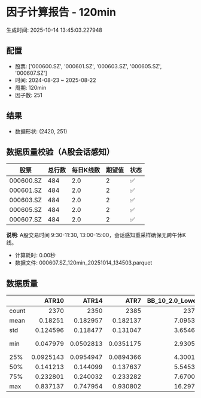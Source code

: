 # 因子计算报告 - 120min

生成时间: 2025-10-14 13:45:03.227948

## 配置

- 股票: ['000600.SZ', '000601.SZ', '000603.SZ', '000605.SZ', '000607.SZ']
- 时间: 2024-08-23 ~ 2025-08-22
- 周期: 120min
- 因子数: 251

## 结果

- 数据形状: (2420, 251)

## 数据质量校验（A股会话感知）

| 股票 | 总行数 | 每日K线数 | 期望值 | 状态 |
|------|--------|----------|--------|------|
| 000600.SZ | 484 | 2.0 | 2 | ✅ |
| 000601.SZ | 484 | 2.0 | 2 | ✅ |
| 000603.SZ | 484 | 2.0 | 2 | ✅ |
| 000605.SZ | 484 | 2.0 | 2 | ✅ |
| 000607.SZ | 484 | 2.0 | 2 | ✅ |

**说明**: A股交易时间 9:30-11:30, 13:00-15:00，会话感知重采样确保无跨午休K线。
- 计算耗时: 0.00秒
- 数据文件: 000607.SZ_120min_20251014_134503.parquet

## 数据质量

|       |        ATR10 |        ATR14 |         ATR7 |   BB_10_2.0_Lower |   BB_10_2.0_Middle |   BB_10_2.0_Upper |   BB_10_2.0_Width |   BB_15_2.0_Lower |   BB_15_2.0_Middle |   BB_15_2.0_Upper |   BB_15_2.0_Width |   BB_20_2.0_Lower |   BB_20_2.0_Middle |   BB_20_2.0_Upper |   BB_20_2.0_Width |    BOLB_20 |      CCI10 |     CCI14 |     CCI20 |      EMA12 |      EMA15 |      EMA20 |       EMA3 |       EMA5 |       EMA8 |    FIXLB10 |     FIXLB3 |     FIXLB5 |     FIXLB8 |     FMAX10 |     FMAX15 |     FMAX20 |      FMAX5 |    FMEAN10 |    FMEAN15 |    FMEAN20 |     FMEAN5 |     FMIN10 |     FMIN15 |     FMIN20 |      FMIN5 |     FSTD10 |     FSTD15 |     FSTD20 |      FSTD5 |    LEXLB10 |     LEXLB3 |     LEXLB5 |     LEXLB8 |       MA10 |       MA15 |       MA20 |        MA3 |        MA5 |        MA8 |         MACD |   MACD_12_26_9 |   MACD_6_13_4 |   MACD_8_17_5 |      MACD_HIST |   MACD_SIGNAL |   MEANLB10 |    MEANLB3 |    MEANLB5 |    MEANLB8 |       MSTD10 |       MSTD15 |        MSTD5 |     Momentum1 |    Momentum10 |    Momentum12 |    Momentum15 |    Momentum20 |     Momentum3 |     Momentum5 |     Momentum8 |               OBV |   OBV_SMA10 |   OBV_SMA15 |   OBV_SMA20 |   OBV_SMA5 |   Position10 |   Position12 |   Position15 |   Position20 |   Position25 |   Position30 |   Position5 |   Position8 |       RAND |     RANDNX |      RANDX |      RPROB |    RPROBCX |    RPROBNX |     RPROBX |       RSI |     RSI10 |     RSI14 |       RSI7 |       STCX |          STOCH |   STOCH_10_14 |   STOCH_14_20 |     STOCH_7_10 |        STX |   TA_ADXR_14 |   TA_ADX_14 |   TA_APO_fastperiod12_matype0_slowperiod26 |   TA_AROONOSC_14 |   TA_AROON_14_down |   TA_AROON_14_up |   TA_CCI_14 |   TA_CDL2CROWS |   TA_CDL3BLACKCROWS |   TA_CDL3INSIDE |   TA_CDL3LINESTRIKE |   TA_CDL3OUTSIDE |   TA_CDL3STARSINSOUTH |   TA_CDL3WHITESOLDIERS |   TA_CDLABANDONEDBABY |   TA_CDLADVANCEBLOCK |   TA_CDLBELTHOLD |   TA_CDLBREAKAWAY |   TA_CDLCLOSINGMARUBOZU |   TA_CDLCONCEALBABYSWALL |   TA_CDLCOUNTERATTACK |   TA_CDLDARKCLOUDCOVER |   TA_CDLDOJI |   TA_CDLDOJISTAR |   TA_CDLDRAGONFLYDOJI |   TA_CDLENGULFING |   TA_CDLEVENINGDOJISTAR |   TA_CDLEVENINGSTAR |   TA_CDLGAPSIDESIDEWHITE |   TA_CDLGRAVESTONEDOJI |   TA_CDLHAMMER |   TA_CDLHANGINGMAN |   TA_CDLHARAMI |   TA_CDLHARAMICROSS |   TA_CDLHIGHWAVE |   TA_CDLHIKKAKE |   TA_CDLHOMINGPIGEON |   TA_CDLIDENTICAL3CROWS |   TA_CDLINNECK |   TA_CDLINVERTEDHAMMER |   TA_CDLKICKING |   TA_CDLKICKINGBYLENGTH |   TA_CDLLADDERBOTTOM |   TA_CDLLONGLEGGEDDOJI |   TA_CDLLONGLINE |   TA_CDLMARUBOZU |   TA_CDLMATCHINGLOW |   TA_CDLMATHOLD |   TA_CDLMORNINGDOJISTAR |   TA_CDLMORNINGSTAR |   TA_CDLONNECK |   TA_CDLPIERCING |   TA_CDLRICKSHAWMAN |   TA_CDLRISEFALL3METHODS |   TA_CDLSEPARATINGLINES |   TA_CDLSHOOTINGSTAR |   TA_CDLSHORTLINE |   TA_CDLSPINNINGTOP |   TA_CDLSTALLEDPATTERN |   TA_CDLSTICKSANDWICH |   TA_CDLTAKURI |   TA_CDLTASUKIGAP |   TA_CDLTHRUSTING |   TA_CDLTRISTAR |   TA_CDLUNIQUE3RIVER |   TA_CDLUPSIDEGAP2CROWS |   TA_CDLXSIDEGAP3METHODS |   TA_DEMA_10 |   TA_DEMA_20 |   TA_DEMA_5 |   TA_DX_14 |   TA_EMA_10 |   TA_EMA_20 |   TA_EMA_30 |   TA_EMA_5 |   TA_EMA_60 |   TA_KAMA_10 |   TA_KAMA_20 |   TA_MFI_14 |   TA_MIDPRICE_10 |   TA_MIDPRICE_20 |   TA_MIDPRICE_5 |   TA_MOM_10 |   TA_ROCP_10 |   TA_ROCR100_10 |   TA_ROCR_10 |   TA_ROC_10 |   TA_RSI_14 |     TA_SAR |   TA_SMA_10 |   TA_SMA_20 |   TA_SMA_30 |   TA_SMA_5 |   TA_SMA_60 |   TA_STOCHF_D |   TA_STOCHF_K |   TA_STOCHRSI_fastd_period3_fastk_period5_timeperiod14_D |   TA_STOCHRSI_fastd_period3_fastk_period5_timeperiod14_K |   TA_STOCH_D |   TA_STOCH_K |   TA_T3_10 |   TA_T3_20 |    TA_T3_5 |   TA_TEMA_10 |   TA_TEMA_20 |   TA_TEMA_5 |   TA_TRIMA_10 |   TA_TRIMA_20 |   TA_TRIMA_5 |   TA_TRIX_14 |   TA_ULTOSC_timeperiod17_timeperiod214_timeperiod328 |   TA_WILLR_14 |   TA_WMA_10 |   TA_WMA_20 |   TA_WMA_5 |   TRENDLB10 |     TRENDLB3 |     TRENDLB5 |    TRENDLB8 |     Trend10 |     Trend12 |     Trend15 |     Trend20 |     Trend25 |       Trend5 |      Trend8 |     VWAP10 |     VWAP15 |     VWAP20 |     VWAP25 |     VWAP30 |   Volume_Momentum10 |   Volume_Momentum15 |   Volume_Momentum20 |   Volume_Momentum25 |   Volume_Momentum30 |   Volume_Ratio10 |   Volume_Ratio15 |   Volume_Ratio20 |   Volume_Ratio25 |   Volume_Ratio30 |   WILLR14 |   WILLR18 |   WILLR21 |    WILLR9 |
|:------|-------------:|-------------:|-------------:|------------------:|-------------------:|------------------:|------------------:|------------------:|-------------------:|------------------:|------------------:|------------------:|-------------------:|------------------:|------------------:|-----------:|-----------:|----------:|----------:|-----------:|-----------:|-----------:|-----------:|-----------:|-----------:|-----------:|-----------:|-----------:|-----------:|-----------:|-----------:|-----------:|-----------:|-----------:|-----------:|-----------:|-----------:|-----------:|-----------:|-----------:|-----------:|-----------:|-----------:|-----------:|-----------:|-----------:|-----------:|-----------:|-----------:|-----------:|-----------:|-----------:|-----------:|-----------:|-----------:|-------------:|---------------:|--------------:|--------------:|---------------:|--------------:|-----------:|-----------:|-----------:|-----------:|-------------:|-------------:|-------------:|--------------:|--------------:|--------------:|--------------:|--------------:|--------------:|--------------:|--------------:|------------------:|------------:|------------:|------------:|-----------:|-------------:|-------------:|-------------:|-------------:|-------------:|-------------:|------------:|------------:|-----------:|-----------:|-----------:|-----------:|-----------:|-----------:|-----------:|----------:|----------:|----------:|-----------:|-----------:|---------------:|--------------:|--------------:|---------------:|-----------:|-------------:|------------:|-------------------------------------------:|-----------------:|-------------------:|-----------------:|------------:|---------------:|--------------------:|----------------:|--------------------:|-----------------:|----------------------:|-----------------------:|----------------------:|---------------------:|-----------------:|------------------:|------------------------:|-------------------------:|----------------------:|-----------------------:|-------------:|-----------------:|----------------------:|------------------:|------------------------:|--------------------:|-------------------------:|-----------------------:|---------------:|-------------------:|---------------:|--------------------:|-----------------:|----------------:|---------------------:|------------------------:|---------------:|-----------------------:|----------------:|------------------------:|---------------------:|-----------------------:|-----------------:|-----------------:|--------------------:|----------------:|------------------------:|--------------------:|---------------:|-----------------:|--------------------:|-------------------------:|------------------------:|---------------------:|------------------:|--------------------:|-----------------------:|----------------------:|---------------:|------------------:|------------------:|----------------:|---------------------:|------------------------:|-------------------------:|-------------:|-------------:|------------:|-----------:|------------:|------------:|------------:|-----------:|------------:|-------------:|-------------:|------------:|-----------------:|-----------------:|----------------:|------------:|-------------:|----------------:|-------------:|------------:|------------:|-----------:|------------:|------------:|------------:|-----------:|------------:|--------------:|--------------:|---------------------------------------------------------:|---------------------------------------------------------:|-------------:|-------------:|-----------:|-----------:|-----------:|-------------:|-------------:|------------:|--------------:|--------------:|-------------:|-------------:|-----------------------------------------------------:|--------------:|------------:|------------:|-----------:|------------:|-------------:|-------------:|------------:|------------:|------------:|------------:|------------:|------------:|-------------:|------------:|-----------:|-----------:|-----------:|-----------:|-----------:|--------------------:|--------------------:|--------------------:|--------------------:|--------------------:|-----------------:|-----------------:|-----------------:|-----------------:|-----------------:|----------:|----------:|----------:|----------:|
| count | 2370         | 2350         | 2385         |        2375       |         2375       |        2375       |        2375       |        2350       |         2350       |        2350       |        2350       |        2325       |         2325       |        2325       |        2325       | 2420       | 2330       | 2290      | 2230      | 2420       | 2420       | 2420       | 2420       | 2420       | 2420       | 2420       | 2420       | 2420       | 2420       | 2375       | 2350       | 2325       | 2400       | 2420       | 2420       | 2420       | 2420       | 2420       | 2420       | 2420       | 2420       | 2420       | 2420       | 2420       | 2420       | 2420       | 2420       | 2420       | 2420       | 2375       | 2350       | 2325       | 2410       | 2400       | 2385       | 2255         |   2255         |  2345         |  2320         | 2255           |  2255         | 2420       | 2420       | 2420       | 2420       | 2375         | 2350         | 2400         | 2370          | 2370          | 2370          | 2370          | 2370          | 2370          | 2370          | 2370          |    2420           |  2375       |  2350       |  2325       | 2400       |  2375        |  2365        |  2350        |  2325        |  2300        |  2275        | 2400        | 2385        | 2420       | 2420       | 2420       | 2420       | 2420       | 2420       | 2420       | 2350      | 2370      | 2350      | 2385       | 2420       | 2335           |    2245       |    2165       | 2300           | 2420       |   2285       |  2285       |                                 2365       |       2420       |         2420       |       2420       |   2290      |           2420 |                2420 |     2420        |          2420       |      2420        |        2405           |                   2420 |                  2420 |          2420        |      2420        |      2420         |             2420        |                     2420 |          2420         |            2420        |    2420      |      2420        |            2420       |       2420        |             2420        |         2420        |              2420        |             2420       |     2420       |          2420      |     2420       |         2420        |       2420       |    2420         |          2420        |                    2420 |    2420        |             2420       |            2420 |                    2420 |         2420         |              2420      |      2420        |     2420         |          2420       |            2420 |             2420        |         2420        |    2420        |      2420        |          2420       |             2420         |             2420        |          2420        |        2420       |          2420       |            2420        |                  2420 |     2420       |       2420        |       2420        |    2420         |                 2420 |                    2420 |              2420        |   2420       |   2420       |  2420       | 2420       |  2420       |  2420       |  2420       | 2420       |  2420       |   2375       |   2325       |  2420       |       2420       |       2420       |      2420       |  2420       |   2420       |      2420       |   2420       | 2370        |   2350      | 2420       |  2375       |  2325       |  2275       | 2400       |  2125       |    2420       |    2420       |                                               2420       |                                               2420       |   2420       |   2420       | 2420       | 2420       | 2420       |   2420       |   2420       |  2420       |    2375       |    2325       |   2400       |   2420       |                                           2420       |     2355      |  2375       |  2325       | 2400       | 2375        | 2410         | 2400         | 2385        | 2375        | 2365        | 2350        | 2325        | 2300        | 2400         | 2385        | 2325       | 2325       | 2325       | 2325       | 2325       |       2370          |       2370          |       2370          |       2370          |       2370          |       2420       |       2420       |       2420       |       2420       |       2420       | 2355      | 2335      | 2320      | 2380      |
| mean  |    0.18251   |    0.182957  |    0.182137  |           7.09534 |            7.12617 |           7.157   |           7.12617 |           7.09232 |            7.13131 |           7.17031 |           7.13131 |           7.09065 |            7.13673 |           7.1828  |           7.13673 |    7.11822 |   11.7258  |   15.9297 |   22.9664 |    7.08393 |    7.07476 |    7.05949 |    7.11181 |    7.10552 |    7.09621 |    7.11822 |    7.11822 |    7.11822 |    7.11822 |    7.12617 |    7.13131 |    7.13673 |    7.12142 |    7.11822 |    7.11822 |    7.11822 |    7.11822 |    7.11822 |    7.11822 |    7.11822 |    7.11822 |    7.11822 |    7.11822 |    7.11822 |    7.11822 |    7.11822 |    7.11822 |    7.11822 |    7.11822 |    7.12617 |    7.13131 |    7.13673 |    7.11979 |    7.12142 |    7.12419 |    0.0471078 |      0.0471078 |     0.022447  |     0.0292064 |    0.000546237 |     0.0465616 |    7.11822 |    7.11822 |    7.11822 |    7.11822 |    0.162508  |    0.201814  |    0.113508  |    0.0125471  |    0.0125471  |    0.0125471  |    0.0125471  |    0.0125471  |    0.0125471  |    0.0125471  |    0.0125471  |       3.19756e+06 |     7.12617 |     7.13131 |     7.13673 |    7.12142 |     0.490847 |     0.49037  |     0.491776 |     0.494584 |     0.499491 |     0.503499 |    0.492275 |    0.490837 |    7.11822 |    7.11822 |    7.11822 |    7.11822 |    7.11822 |    7.11822 |    7.11822 |   52.9004 |   52.7285 |   52.9004 |   52.5673  |    7.11822 |   49.1251      |      49.2919  |      49.1289  |   49.0442      |    7.11822 |     27.3243  |    27.3243  |                                    7.1282  |          7.11822 |            7.11822 |          7.11822 |     15.9297 |              0 |                   0 |        0.123967 |             0       |        -0.206612 |          52.331       |                      0 |                     0 |            -0.495868 |         0.330579 |         0.0413223 |                0.909091 |                        0 |             0.0413223 |              -0.123967 |      15.9091 |        -0.247934 |               2.97521 |         -0.545455 |               -0.165289 |           -0.454545 |                 0.206612 |                1.44628 |        2.10744 |            -1.1157 |       -1.05785 |           -0.884298 |          5.45455 |       0.0826446 |             0.123967 |                       0 |      -0.165289 |                1.07438 |               0 |                       0 |            0.0826446 |                13.719  |         0.826446 |       -0.0826446 |             1.28099 |               0 |                0.289256 |            0.413223 |      -0.206612 |         0.289256 |             9.09091 |                0.0413223 |               -0.123967 |            -0.578512 |           1.28099 |             4.46281 |              -0.123967 |                     0 |        2.80992 |         -0.123967 |         -0.330579 |      -0.0413223 |                    0 |                       0 |                 0.165289 |      7.09006 |      7.05949 |     7.10552 |    7.11822 |     7.09006 |     7.05949 |     7.02893 |    7.10552 |     6.9388  |      7.12617 |      7.13673 |     7.11822 |          7.11822 |          7.11822 |         7.11822 |     7.11822 |      7.11822 |         7.11822 |      7.11822 |    1.25471  |     52.9004 |    7.11822 |     7.12617 |     7.13673 |     7.14828 |    7.12142 |     7.17994 |       7.11822 |       7.11822 |                                                  7.11822 |                                                  7.11822 |      7.11822 |      7.11822 |    7.11822 |    7.11822 |    7.11822 |      7.09006 |      7.05949 |     7.10552 |       7.12617 |       7.13673 |      7.12142 |      7.11822 |                                              7.11822 |      -50.7975 |     7.12617 |     7.13673 |    7.12142 |    0.118349 |    0.0415046 |    0.0662924 |    0.098209 |    0.118349 |    0.135311 |    0.165861 |    0.221445 |    0.281447 |    0.0662924 |    0.098209 |    7.19742 |    7.19742 |    7.19742 |    7.19742 |    7.19742 |          0.0125471  |          0.0125471  |          0.0125471  |          0.0125471  |          0.0125471  |          7.11822 |          7.11822 |          7.11822 |          7.11822 |          7.11822 |  -50.7975 |  -50.657  |  -50.4596 |  -50.5462 |
| std   |    0.124596  |    0.118477  |    0.131047  |           3.65462 |            3.66963 |           3.68491 |           3.66963 |           3.64597 |            3.66477 |           3.68397 |           3.66477 |           3.63828 |            3.66031 |           3.68284 |           3.66031 |    3.6795  |   89.064   |   91.0201 |   92.6552 |    3.65498 |    3.64884 |    3.63891 |    3.67448 |    3.66995 |    3.6634  |    3.6795  |    3.6795  |    3.6795  |    3.6795  |    3.66963 |    3.66477 |    3.66031 |    3.67486 |    3.6795  |    3.6795  |    3.6795  |    3.6795  |    3.6795  |    3.6795  |    3.6795  |    3.6795  |    3.6795  |    3.6795  |    3.6795  |    3.6795  |    3.6795  |    3.6795  |    3.6795  |    3.6795  |    3.66963 |    3.66477 |    3.66031 |    3.67701 |    3.67486 |    3.67168 |    0.192913  |      0.192913  |     0.144908  |     0.159275  |    0.0657929   |     0.178594  |    3.6795  |    3.6795  |    3.6795  |    3.6795  |    0.181975  |    0.219785  |    0.129574  |    0.0764738  |    0.0764738  |    0.0764738  |    0.0764738  |    0.0764738  |    0.0764738  |    0.0764738  |    0.0764738  |       3.36735e+06 |     3.66963 |     3.66477 |     3.66031 |    3.67486 |     0.298349 |     0.296737 |     0.296142 |     0.296212 |     0.294178 |     0.289419 |    0.29859  |    0.298855 |    3.6795  |    3.6795  |    3.6795  |    3.6795  |    3.6795  |    3.6795  |    3.6795  |   12.5139 |   14.8615 |   12.5139 |   17.6315  |    3.6795  |   27.7432      |      19.6576  |      19.0009  |   19.6486      |    3.6795  |     11.425   |    11.425   |                                    3.66763 |          3.6795  |            3.6795  |          3.6795  |     91.0201 |              0 |                   0 |        7.87361  |             4.98033 |        15.8785   |          26.1387      |                      0 |                     0 |             7.02576  |        37.2679   |         2.03279   |               34.0099   |                        0 |             3.52138   |               3.51944  |      36.5836 |        13.4845   |              16.9938  |         31.6351   |                4.06306  |            6.72805  |                 8.38059  |               11.9413  |       14.3662  |            10.5058 |       28.4278  |           17.6516   |         34.672   |      44.3593    |             3.51944  |                       0 |       4.06306  |               10.3115  |               0 |                       0 |            2.8742    |                34.4119 |        41.5608   |       21.5173    |            11.2477  |               0 |                5.37158  |            6.41627  |       4.54169  |         5.37158  |            28.7539  |                2.03279   |                6.09837  |             7.58553  |          45.5821  |            43.6634  |               3.51944  |                     0 |       16.529   |          3.51944  |          5.74127  |       2.03279   |                    0 |                       0 |                 4.97758  |      3.65915 |      3.63891 |     3.66995 |    3.6795  |     3.65915 |     3.63891 |     3.61995 |    3.66995 |     3.5689  |      3.66963 |      3.66031 |     3.6795  |          3.6795  |          3.6795  |         3.6795  |     3.6795  |      3.6795  |         3.6795  |      3.6795  |    7.64738  |     12.5139 |    3.6795  |     3.66963 |     3.66031 |     3.65148 |    3.67486 |     3.62418 |       3.6795  |       3.6795  |                                                  3.6795  |                                                  3.6795  |      3.6795  |      3.6795  |    3.6795  |    3.6795  |    3.6795  |      3.65915 |      3.63891 |     3.66995 |       3.66963 |       3.66031 |      3.67486 |      3.6795  |                                              3.6795  |       29.6168 |     3.66963 |     3.66031 |    3.67486 |    1.19602  |    0.867113  |    1.02821   |    1.14375  |    1.19602  |    1.23041  |    1.25971  |    1.30348  |    1.33618  |    1.02821   |    1.14375  |    3.67803 |    3.67803 |    3.67803 |    3.67803 |    3.67803 |          0.0764738  |          0.0764738  |          0.0764738  |          0.0764738  |          0.0764738  |          3.6795  |          3.6795  |          3.6795  |          3.6795  |          3.6795  |   29.6168 |   29.6482 |   29.6259 |   29.8406 |
| min   |    0.047979  |    0.0502813 |    0.0351175 |           2.93055 |            2.937   |           2.94345 |           2.937   |           2.97457 |            2.99133 |           3.0081  |           2.99133 |           2.99531 |            3.0115  |           3.02769 |           3.0115  |    2.87    | -305.462   | -335.658  | -358.13   |    2.9178  |    2.92006 |    2.92241 |    2.89312 |    2.90432 |    2.91253 |    2.87    |    2.87    |    2.87    |    2.87    |    2.937   |    2.99133 |    3.0115  |    2.914   |    2.87    |    2.87    |    2.87    |    2.87    |    2.87    |    2.87    |    2.87    |    2.87    |    2.87    |    2.87    |    2.87    |    2.87    |    2.87    |    2.87    |    2.87    |    2.87    |    2.937   |    2.99133 |    3.0115  |    2.9     |    2.914   |    2.92625 |   -0.712562  |     -0.712562  |    -0.831363  |    -0.813039  |   -0.498954    |    -0.515261  |    2.87    |    2.87    |    2.87    |    2.87    |    0         |    0         |    0         |   -0.339985   |   -0.339985   |   -0.339985   |   -0.339985   |   -0.339985   |   -0.339985   |   -0.339985   |   -0.339985   | -688624           |     2.937   |     2.99133 |     3.0115  |    2.914   |     0        |     0        |     0        |     0        |     0        |     0        |    0        |    0        |    2.87    |    2.87    |    2.87    |    2.87    |    2.87    |    2.87    |    2.87    |   17.0803 |   12.3928 |   17.0803 |    7.17622 |    2.87    |    6.15804e-14 |       6.38419 |       6.68789 |    2.13163e-14 |    2.87    |      7.22366 |     7.22366 |                                    2.96667 |          2.87    |            2.87    |          2.87    |   -335.658  |              0 |                   0 |     -100        |          -100       |      -100        |           4.80096e-13 |                      0 |                     0 |          -100        |      -100        |         0         |             -100        |                        0 |          -100         |            -100        |       0      |      -100        |               0       |       -100        |             -100        |         -100        |              -100        |                0       |        0       |          -100      |     -100       |         -100        |       -100       |    -200         |             0        |                       0 |    -100        |                0       |               0 |                       0 |            0         |                 0      |      -100        |     -100         |             0       |               0 |                0        |            0        |    -100        |         0        |             0       |                0         |             -100        |          -100        |        -100       |          -100       |            -100        |                     0 |        0       |       -100        |       -100        |    -100         |                    0 |                       0 |              -100        |      2.91562 |      2.92241 |     2.90432 |    2.87    |     2.91562 |     2.92241 |     2.92485 |    2.90432 |     2.92738 |      2.937   |      3.0115  |     2.87    |          2.87    |          2.87    |         2.87    |     2.87    |      2.87    |         2.87    |      2.87    |  -33.9985   |     17.0803 |    2.87    |     2.937   |     3.0115  |     3.029   |    2.914   |     3.19933 |       2.87    |       2.87    |                                                  2.87    |                                                  2.87    |      2.87    |      2.87    |    2.87    |    2.87    |    2.87    |      2.91562 |      2.92241 |     2.90432 |       2.937   |       3.0115  |      2.914   |      2.87    |                                              2.87    |     -100      |     2.937   |     3.0115  |    2.914   |   -2.65943  |   -1.1547    |   -1.78524   |   -2.3954   |   -2.65943  |   -2.89594  |   -3.17317  |   -3.70108  |   -3.70942  |   -1.78524   |   -2.3954   |    3.02107 |    3.02107 |    3.02107 |    3.02107 |    3.02107 |         -0.339985   |         -0.339985   |         -0.339985   |         -0.339985   |         -0.339985   |          2.87    |          2.87    |          2.87    |          2.87    |          2.87    | -100      | -100      | -100      | -100      |
| 25%   |    0.0925143 |    0.0954947 |    0.0894366 |           4.30012 |            4.319   |           4.3341  |           4.319   |           4.29843 |            4.32033 |           4.33739 |           4.32033 |           4.302   |            4.3255  |           4.34619 |           4.3255  |    4.3175  |  -50.4496  |  -43.3672 |  -40.3587 |    4.30955 |    4.30278 |    4.29192 |    4.3221  |    4.31976 |    4.31525 |    4.3175  |    4.3175  |    4.3175  |    4.3175  |    4.319   |    4.32033 |    4.3255  |    4.322   |    4.3175  |    4.3175  |    4.3175  |    4.3175  |    4.3175  |    4.3175  |    4.3175  |    4.3175  |    4.3175  |    4.3175  |    4.3175  |    4.3175  |    4.3175  |    4.3175  |    4.3175  |    4.3175  |    4.319   |    4.32033 |    4.3255  |    4.32333 |    4.322   |    4.315   |   -0.0427152 |     -0.0427152 |    -0.0384864 |    -0.0394073 |   -0.0227935   |    -0.0377571 |    4.3175  |    4.3175  |    4.3175  |    4.3175  |    0.0591326 |    0.0762624 |    0.0390832 |   -0.024644   |   -0.024644   |   -0.024644   |   -0.024644   |   -0.024644   |   -0.024644   |   -0.024644   |   -0.024644   |  946102           |     4.319   |     4.32033 |     4.3255  |    4.322   |     0.222762 |     0.223301 |     0.218941 |     0.223301 |     0.242424 |     0.254216 |    0.230769 |    0.222222 |    4.3175  |    4.3175  |    4.3175  |    4.3175  |    4.3175  |    4.3175  |    4.3175  |   44.1937 |   42.2653 |   44.1937 |   39.8394  |    4.3175  |   23.8015      |      34.7509  |      35.1002  |   34.0894      |    4.3175  |     18.1453  |    18.1453  |                                    4.32083 |          4.3175  |            4.3175  |          4.3175  |    -43.3672 |              0 |                   0 |        0        |             0       |         0        |          31.222       |                      0 |                     0 |             0        |         0        |         0         |                0        |                        0 |             0         |               0        |       0      |         0        |               0       |          0        |                0        |            0        |                 0        |                0       |        0       |             0      |        0       |            0        |          0       |       0         |             0        |                       0 |       0        |                0       |               0 |                       0 |            0         |                 0      |         0        |        0         |             0       |               0 |                0        |            0        |       0        |         0        |             0       |                0         |                0        |             0        |           0       |             0       |               0        |                     0 |        0       |          0        |          0        |       0         |                    0 |                       0 |                 0        |      4.31386 |      4.29192 |     4.31976 |    4.3175  |     4.31386 |     4.29192 |     4.268   |    4.31976 |     4.19673 |      4.319   |      4.3255  |     4.3175  |          4.3175  |          4.3175  |         4.3175  |     4.3175  |      4.3175  |         4.3175  |      4.3175  |   -2.4644   |     44.1937 |    4.3175  |     4.319   |     4.3255  |     4.31383 |    4.322   |     4.2565  |       4.3175  |       4.3175  |                                                  4.3175  |                                                  4.3175  |      4.3175  |      4.3175  |    4.3175  |    4.3175  |    4.3175  |      4.31386 |      4.29192 |     4.31976 |       4.319   |       4.3255  |      4.322   |      4.3175  |                                              4.3175  |      -77.5181 |     4.319   |     4.3255  |    4.322   |   -0.894289 |   -0.872871  |   -0.877612  |   -0.891271 |   -0.894289 |   -0.882801 |   -0.879249 |   -0.849302 |   -0.750426 |   -0.877612  |   -0.891271 |    4.35644 |    4.35644 |    4.35644 |    4.35644 |    4.35644 |         -0.024644   |         -0.024644   |         -0.024644   |         -0.024644   |         -0.024644   |          4.3175  |          4.3175  |          4.3175  |          4.3175  |          4.3175  |  -77.5181 |  -78.2644 |  -77.5633 |  -77.24   |
| 50%   |    0.141213  |    0.144099  |    0.137637  |           5.54538 |            5.571   |           5.6083  |           5.571   |           5.51776 |            5.56633 |           5.62323 |           5.56633 |           5.5192  |            5.5765  |           5.62808 |           5.5765  |    5.57    |    8.21223 |   13.6955 |   17.3837 |    5.5235  |    5.50364 |    5.47289 |    5.57393 |    5.56339 |    5.55203 |    5.57    |    5.57    |    5.57    |    5.57    |    5.571   |    5.56633 |    5.5765  |    5.57    |    5.57    |    5.57    |    5.57    |    5.57    |    5.57    |    5.57    |    5.57    |    5.57    |    5.57    |    5.57    |    5.57    |    5.57    |    5.57    |    5.57    |    5.57    |    5.57    |    5.571   |    5.56633 |    5.5765  |    5.57167 |    5.57    |    5.57375 |    0.0314856 |      0.0314856 |     0.0115532 |     0.0164346 |    0.000905639 |     0.0310005 |    5.57    |    5.57    |    5.57    |    5.57    |    0.0996884 |    0.124422  |    0.068374  |    0.00660507 |    0.00660507 |    0.00660507 |    0.00660507 |    0.00660507 |    0.00660507 |    0.00660507 |    0.00660507 |       1.94526e+06 |     5.571   |     5.56633 |     5.5765  |    5.57    |     0.5      |     0.5      |     0.511369 |     0.514286 |     0.518019 |     0.522727 |    0.490682 |    0.483871 |    5.57    |    5.57    |    5.57    |    5.57    |    5.57    |    5.57    |    5.57    |   52.4368 |   52.6541 |   52.4368 |   52.3115  |    5.57    |   50.1454      |      49.9435  |      51.5721  |   48.8333      |    5.57    |     25.9158  |    25.9158  |                                    5.57333 |          5.57    |            5.57    |          5.57    |     13.6955 |              0 |                   0 |        0        |             0       |         0        |          52.6738      |                      0 |                     0 |             0        |         0        |         0         |                0        |                        0 |             0         |               0        |       0      |         0        |               0       |          0        |                0        |            0        |                 0        |                0       |        0       |             0      |        0       |            0        |          0       |       0         |             0        |                       0 |       0        |                0       |               0 |                       0 |            0         |                 0      |         0        |        0         |             0       |               0 |                0        |            0        |       0        |         0        |             0       |                0         |                0        |             0        |           0       |             0       |               0        |                     0 |        0       |          0        |          0        |       0         |                    0 |                       0 |                 0        |      5.53079 |      5.47289 |     5.56339 |    5.57    |     5.53079 |     5.47289 |     5.43511 |    5.56339 |     5.39985 |      5.571   |      5.5765  |     5.57    |          5.57    |          5.57    |         5.57    |     5.57    |      5.57    |         5.57    |      5.57    |    0.660507 |     52.4368 |    5.57    |     5.571   |     5.5765  |     5.571   |    5.57    |     5.556   |       5.57    |       5.57    |                                                  5.57    |                                                  5.57    |      5.57    |      5.57    |    5.57    |    5.57    |    5.57    |      5.53079 |      5.47289 |     5.56339 |       5.571   |       5.5765  |      5.57    |      5.57    |                                              5.57    |      -49.505  |     5.571   |     5.5765  |    5.57    |    0.154043 |    0.119899  |    0.0758495 |    0.138011 |    0.154043 |    0.19892  |    0.242531 |    0.293535 |    0.308206 |    0.0758495 |    0.138011 |    5.67228 |    5.67228 |    5.67228 |    5.67228 |    5.67228 |          0.00660507 |          0.00660507 |          0.00660507 |          0.00660507 |          0.00660507 |          5.57    |          5.57    |          5.57    |          5.57    |          5.57    |  -49.505  |  -48.7395 |  -48.7902 |  -50      |
| 75%   |    0.232801  |    0.240032  |    0.233282  |           7.67008 |            7.701   |           7.72148 |           7.701   |           7.66089 |            7.704   |           7.75448 |           7.704   |           7.65528 |            7.704   |           7.75923 |           7.704   |    7.7     |   71.3325  |   71.146  |   74.2824 |    7.6619  |    7.65134 |    7.64731 |    7.68972 |    7.68401 |    7.67348 |    7.7     |    7.7     |    7.7     |    7.7     |    7.701   |    7.704   |    7.704   |    7.688   |    7.7     |    7.7     |    7.7     |    7.7     |    7.7     |    7.7     |    7.7     |    7.7     |    7.7     |    7.7     |    7.7     |    7.7     |    7.7     |    7.7     |    7.7     |    7.7     |    7.701   |    7.704   |    7.704   |    7.70583 |    7.688   |    7.68875 |    0.0936498 |      0.0936498 |     0.0589547 |     0.0678275 |    0.0233223   |     0.0920753 |    7.7     |    7.7     |    7.7     |    7.7     |    0.186851  |    0.245423  |    0.132636  |    0.0364557  |    0.0364557  |    0.0364557  |    0.0364557  |    0.0364557  |    0.0364557  |    0.0364557  |    0.0364557  |       3.6131e+06  |     7.701   |     7.704   |     7.704   |    7.688   |     0.748786 |     0.745455 |     0.741746 |     0.738462 |     0.743788 |     0.743241 |    0.75     |    0.75     |    7.7     |    7.7     |    7.7     |    7.7     |    7.7     |    7.7     |    7.7     |   60.5072 |   62.1925 |   60.5072 |   63.7737  |    7.7     |   73.3724      |      63.9561  |      62.8323  |   63.6204      |    7.7     |     34.2158  |    34.2158  |                                    7.69917 |          7.7     |            7.7     |          7.7     |     71.146  |              0 |                   0 |        0        |             0       |         0        |          74.1439      |                      0 |                     0 |             0        |         0        |         0         |                0        |                        0 |             0         |               0        |       0      |         0        |               0       |          0        |                0        |            0        |                 0        |                0       |        0       |             0      |        0       |            0        |          0       |       0         |             0        |                       0 |       0        |                0       |               0 |                       0 |            0         |                 0      |         0        |        0         |             0       |               0 |                0        |            0        |       0        |         0        |             0       |                0         |                0        |             0        |           0       |             0       |               0        |                     0 |        0       |          0        |          0        |       0         |                    0 |                       0 |                 0        |      7.67929 |      7.64731 |     7.68401 |    7.7     |     7.67929 |     7.64731 |     7.62128 |    7.68401 |     7.63422 |      7.701   |      7.704   |     7.7     |          7.7     |          7.7     |         7.7     |     7.7     |      7.7     |         7.7     |      7.7     |    3.64557  |     60.5072 |    7.7     |     7.701   |     7.704   |     7.66733 |    7.688   |     7.61217 |       7.7     |       7.7     |                                                  7.7     |                                                  7.7     |      7.7     |      7.7     |    7.7     |    7.7     |    7.7     |      7.67929 |      7.64731 |     7.68401 |       7.701   |       7.704   |      7.688   |      7.7     |                                              7.7     |      -25.6304 |     7.701   |     7.704   |    7.688   |    1.11418  |    0.934789  |    0.988912  |    1.07587  |    1.11418  |    1.15058  |    1.14549  |    1.17247  |    1.2363   |    0.988912  |    1.07587  |    7.81556 |    7.81556 |    7.81556 |    7.81556 |    7.81556 |          0.0364557  |          0.0364557  |          0.0364557  |          0.0364557  |          0.0364557  |          7.7     |          7.7     |          7.7     |          7.7     |          7.7     |  -25.6304 |  -26.1917 |  -25.9706 |  -25.4011 |
| max   |    0.837137  |    0.747954  |    0.930802  |          16.2975  |           16.345   |          16.3925  |          16.345   |          16.1336  |           16.192   |          16.2504  |          16.192   |          16.0876  |           16.1575  |          16.2274  |          16.1575  |   16.74    |  657.884   |  524.349  |  447.276  |   16.2539  |   16.1841  |   16.0848  |   16.6089  |   16.4743  |   16.3695  |   16.74    |   16.74    |   16.74    |   16.74    |   16.345   |   16.192   |   16.1575  |   16.528   |   16.74    |   16.74    |   16.74    |   16.74    |   16.74    |   16.74    |   16.74    |   16.74    |   16.74    |   16.74    |   16.74    |   16.74    |   16.74    |   16.74    |   16.74    |   16.74    |   16.345   |   16.192   |   16.1575  |   16.6233  |   16.528   |   16.425   |    1.57668   |      1.57668   |     1.27767   |     1.37694   |    0.371023    |     1.32161   |   16.74    |   16.74    |   16.74    |   16.74    |    1.6281    |    1.86379   |    1.0679    |    0.603081   |    0.603081   |    0.603081   |    0.603081   |    0.603081   |    0.603081   |    0.603081   |    0.603081   |       1.52609e+07 |    16.345   |    16.192   |    16.1575  |   16.528   |     1        |     1        |     1        |     1        |     1        |     1        |    1        |    1        |   16.74    |   16.74    |   16.74    |   16.74    |   16.74    |   16.74    |   16.74    |   92.4697 |   95.372  |   92.4697 |   97.5459  |   16.74    |  100           |      91.9072  |      90.3407  |   97.9708      |   16.74    |     64.6597  |    64.6597  |                                   16.2675  |         16.74    |           16.74    |         16.74    |    524.349  |              0 |                   0 |      100        |           100       |       100        |          99.9908      |                      0 |                     0 |             0        |       100        |       100         |              100        |                        0 |           100         |               0        |     100      |       100        |             100       |        100        |                0        |            0        |               100        |              100       |      100       |             0      |      100       |          100        |        100       |     200         |           100        |                       0 |       0        |              100       |               0 |                       0 |          100         |               100      |       100        |      100         |           100       |               0 |              100        |          100        |       0        |       100        |           100       |              100         |              100        |             0        |         100       |           100       |               0        |                     0 |      100       |          0        |          0        |       0         |                    0 |                       0 |               100        |     16.3106  |     16.0848  |    16.4743  |   16.74    |    16.3106  |    16.0848  |    15.9829  |   16.4743  |    15.8242  |     16.345   |     16.1575  |    16.74    |         16.74    |         16.74    |        16.74    |    16.74    |     16.74    |        16.74    |     16.74    |   60.3081   |     92.4697 |   16.74    |    16.345   |    16.1575  |    15.991   |   16.528   |    15.9628  |      16.74    |      16.74    |                                                 16.74    |                                                 16.74    |     16.74    |     16.74    |   16.74    |   16.74    |   16.74    |     16.3106  |     16.0848  |    16.4743  |      16.345   |      16.1575  |     16.528   |     16.74    |                                             16.74    |        0      |    16.345   |    16.1575  |   16.528   |    2.84605  |    1.1547    |    1.78885   |    2.47487  |    2.84605  |    3.17543  |    3.61478  |    4.03868  |    4.22272  |    1.78885   |    2.47487  |   16.2706  |   16.2706  |   16.2706  |   16.2706  |   16.2706  |          0.603081   |          0.603081   |          0.603081   |          0.603081   |          0.603081   |         16.74    |         16.74    |         16.74    |         16.74    |         16.74    |    0      |   -0      |   -0      |    0      |